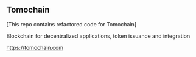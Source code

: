 ## Tomochain

[This repo contains refactored code for Tomochain]

Blockchain for decentralized applications, token issuance and integration

https://tomochain.com
